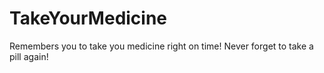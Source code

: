 TakeYourMedicine
================

Remembers you to take you medicine right on time! Never forget to take a pill again!

